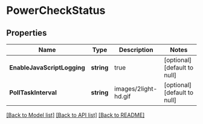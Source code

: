 # PowerCheckStatus

## Properties
Name | Type | Description | Notes
------------ | ------------- | ------------- | -------------
**EnableJavaScriptLogging** | **string** | true | [optional] [default to null]
**PollTaskInterval** | **string** | images/2light-hd.gif | [optional] [default to null]

[[Back to Model list]](../README.md#documentation-for-models) [[Back to API list]](../README.md#documentation-for-api-endpoints) [[Back to README]](../README.md)

